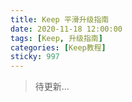 ```yaml
---
title: Keep 平滑升级指南
date: 2020-11-18 12:00:00
tags: [Keep, 升级指南]
categories: [Keep教程]
sticky: 997
---
```


> 待更新...
